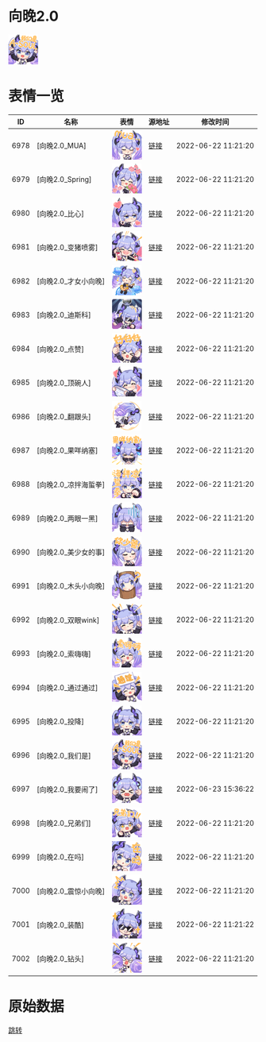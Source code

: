 # 向晚2.0

<img src="./cover.png" height="60" alt="cover" />

# 表情一览

|ID|名称|表情|源地址|修改时间|
|----|----|----|----|----|
|6978|[向晚2.0_MUA]|<img src="./pic/006978_%5B向晚2.0_MUA%5D.png" height="60" alt="MUA"/>|[链接](http://i0.hdslb.com/bfs/emote/d43aef9eb5fa6af8baa631d9c0b7a88a8af58130.png)|2022-06-22 11:21:20|
|6979|[向晚2.0_Spring]|<img src="./pic/006979_%5B向晚2.0_Spring%5D.png" height="60" alt="Spring"/>|[链接](http://i0.hdslb.com/bfs/emote/0137c5fa8496f4ecc36ffec8349c14f26e9358fb.png)|2022-06-22 11:21:20|
|6980|[向晚2.0_比心]|<img src="./pic/006980_%5B向晚2.0_比心%5D.png" height="60" alt="比心"/>|[链接](http://i0.hdslb.com/bfs/emote/32360f05ff5f7a0627400c5908002c78ea7b34e2.png)|2022-06-22 11:21:20|
|6981|[向晚2.0_变猪喷雾]|<img src="./pic/006981_%5B向晚2.0_变猪喷雾%5D.png" height="60" alt="变猪喷雾"/>|[链接](http://i0.hdslb.com/bfs/emote/096f89d8402d52f25db6001d1b8645ffa8f451a1.png)|2022-06-22 11:21:20|
|6982|[向晚2.0_才女小向晚]|<img src="./pic/006982_%5B向晚2.0_才女小向晚%5D.png" height="60" alt="才女小向晚"/>|[链接](http://i0.hdslb.com/bfs/emote/351d330f45e75c411be256b2f07077a887172b8b.png)|2022-06-22 11:21:20|
|6983|[向晚2.0_迪斯科]|<img src="./pic/006983_%5B向晚2.0_迪斯科%5D.png" height="60" alt="迪斯科"/>|[链接](http://i0.hdslb.com/bfs/emote/46662f75de8e6c1c69b4361ee77594736471a7be.png)|2022-06-22 11:21:20|
|6984|[向晚2.0_点赞]|<img src="./pic/006984_%5B向晚2.0_点赞%5D.png" height="60" alt="点赞"/>|[链接](http://i0.hdslb.com/bfs/emote/1e05826ae6327ef7a9fde8fda94a51ec87502599.png)|2022-06-22 11:21:20|
|6985|[向晚2.0_顶碗人]|<img src="./pic/006985_%5B向晚2.0_顶碗人%5D.png" height="60" alt="顶碗人"/>|[链接](http://i0.hdslb.com/bfs/emote/bc95fe7db7eef3e8b3256721c112997d03b57fa1.png)|2022-06-22 11:21:20|
|6986|[向晚2.0_翻跟头]|<img src="./pic/006986_%5B向晚2.0_翻跟头%5D.png" height="60" alt="翻跟头"/>|[链接](http://i0.hdslb.com/bfs/emote/a5be66320edd81f9d403056142b9d2bd8b760db2.png)|2022-06-22 11:21:20|
|6987|[向晚2.0_果咩纳塞]|<img src="./pic/006987_%5B向晚2.0_果咩纳塞%5D.png" height="60" alt="果咩纳塞"/>|[链接](http://i0.hdslb.com/bfs/emote/49dad17d20a44986ee712b82a80d2fbf9d36ff33.png)|2022-06-22 11:21:20|
|6988|[向晚2.0_凉拌海蜇拳]|<img src="./pic/006988_%5B向晚2.0_凉拌海蜇拳%5D.png" height="60" alt="凉拌海蜇拳"/>|[链接](http://i0.hdslb.com/bfs/emote/c4ffde7073e6fcea03857050d0edaf01cf6bbbba.png)|2022-06-22 11:21:20|
|6989|[向晚2.0_两眼一黑]|<img src="./pic/006989_%5B向晚2.0_两眼一黑%5D.png" height="60" alt="两眼一黑"/>|[链接](http://i0.hdslb.com/bfs/emote/69ebae33cf45163130aa59bd50e66cb6726f6ea0.png)|2022-06-22 11:21:20|
|6990|[向晚2.0_美少女的事]|<img src="./pic/006990_%5B向晚2.0_美少女的事%5D.png" height="60" alt="美少女的事"/>|[链接](http://i0.hdslb.com/bfs/emote/5d913ae75dcac680aae636f4f255d8bfdbbe73c2.png)|2022-06-22 11:21:20|
|6991|[向晚2.0_木头小向晚]|<img src="./pic/006991_%5B向晚2.0_木头小向晚%5D.png" height="60" alt="木头小向晚"/>|[链接](http://i0.hdslb.com/bfs/emote/a78c8d12c6d6f49e4224f0a78f0d26e7088b5059.png)|2022-06-22 11:21:20|
|6992|[向晚2.0_双眼wink]|<img src="./pic/006992_%5B向晚2.0_双眼wink%5D.png" height="60" alt="双眼wink"/>|[链接](http://i0.hdslb.com/bfs/emote/6f645ee8d063a704575bc347417fdd01204a911d.png)|2022-06-22 11:21:20|
|6993|[向晚2.0_索嗨嗨]|<img src="./pic/006993_%5B向晚2.0_索嗨嗨%5D.png" height="60" alt="索嗨嗨"/>|[链接](http://i0.hdslb.com/bfs/emote/9c9576d3a333aa3374d8e2f499a35da926e7398a.png)|2022-06-22 11:21:20|
|6994|[向晚2.0_通过通过]|<img src="./pic/006994_%5B向晚2.0_通过通过%5D.png" height="60" alt="通过通过"/>|[链接](http://i0.hdslb.com/bfs/emote/48fa3943cf97948ba72d6c49ef588a897ec87922.png)|2022-06-22 11:21:20|
|6995|[向晚2.0_投降]|<img src="./pic/006995_%5B向晚2.0_投降%5D.png" height="60" alt="投降"/>|[链接](http://i0.hdslb.com/bfs/emote/23fafba14579fa4ae9c97071d47f07040a3b3323.png)|2022-06-22 11:21:20|
|6996|[向晚2.0_我们是]|<img src="./pic/006996_%5B向晚2.0_我们是%5D.png" height="60" alt="我们是"/>|[链接](http://i0.hdslb.com/bfs/emote/d0e758af7c37b488da16e18a86a7357f2e1a2713.png)|2022-06-22 11:21:20|
|6997|[向晚2.0_我要闹了]|<img src="./pic/006997_%5B向晚2.0_我要闹了%5D.png" height="60" alt="我要闹了"/>|[链接](http://i0.hdslb.com/bfs/emote/de33235b2a3defcbe615c559f45a61020fdc29e3.png)|2022-06-23 15:36:22|
|6998|[向晚2.0_兄弟们]|<img src="./pic/006998_%5B向晚2.0_兄弟们%5D.png" height="60" alt="兄弟们"/>|[链接](http://i0.hdslb.com/bfs/emote/6f5ab34ffb7c04cdfe9a2152dbed03a5c122696a.png)|2022-06-22 11:21:20|
|6999|[向晚2.0_在吗]|<img src="./pic/006999_%5B向晚2.0_在吗%5D.png" height="60" alt="在吗"/>|[链接](http://i0.hdslb.com/bfs/emote/ae7fc2c190fff39aa9ff3edfa128ac92bee50c21.png)|2022-06-22 11:21:20|
|7000|[向晚2.0_震惊小向晚]|<img src="./pic/007000_%5B向晚2.0_震惊小向晚%5D.png" height="60" alt="震惊小向晚"/>|[链接](http://i0.hdslb.com/bfs/emote/cab8d1485cb07a05abab369a7164979f97652f69.png)|2022-06-22 11:21:20|
|7001|[向晚2.0_装酷]|<img src="./pic/007001_%5B向晚2.0_装酷%5D.png" height="60" alt="装酷"/>|[链接](http://i0.hdslb.com/bfs/emote/50c8d60c7f77250e10b0b95031d01bddfe112d3f.png)|2022-06-22 11:21:22|
|7002|[向晚2.0_钻头]|<img src="./pic/007002_%5B向晚2.0_钻头%5D.png" height="60" alt="钻头"/>|[链接](http://i0.hdslb.com/bfs/emote/8bd3cad26c351be1dd339b39b94e975336c7f2c3.png)|2022-06-22 11:21:20|

# 原始数据

[跳转](./raw.json)

